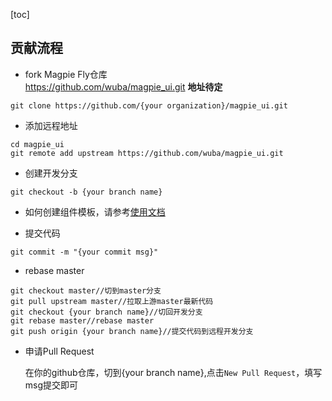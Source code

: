 [toc]

## 贡献流程
* fork Magpie Fly仓库<br>
    https://github.com/wuba/magpie_ui.git **地址待定**

```
git clone https://github.com/{your organization}/magpie_ui.git
```

* 添加远程地址
```
cd magpie_ui
git remote add upstream https://github.com/wuba/magpie_ui.git
```

* 创建开发分支
```
git checkout -b {your branch name}
```
* 如何创建组件模板，请参考[使用文档](doc/magpie_ui.md)

* 提交代码
```
git commit -m "{your commit msg}"
```

* rebase master
```
git checkout master//切到master分支
git pull upstream master//拉取上游master最新代码
git checkout {your branch name}//切回开发分支
git rebase master//rebase master
git push origin {your branch name}//提交代码到远程开发分支
```

* 申请Pull Request

    在你的github仓库，切到{your branch name},点击`New Pull Request`，填写msg提交即可
